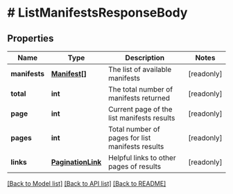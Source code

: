 # # ListManifestsResponseBody

## Properties

Name | Type | Description | Notes
------------ | ------------- | ------------- | -------------
**manifests** | [**Manifest[]**](Manifest.md) | The list of available manifests | [readonly] 
**total** | **int** | The total number of manifests returned | [readonly] 
**page** | **int** | Current page of the list manifests results | [readonly] 
**pages** | **int** | Total number of pages for list manifests results | [readonly] 
**links** | [**PaginationLink**](PaginationLink.md) | Helpful links to other pages of results | [readonly] 

[[Back to Model list]](../../README.md#documentation-for-models) [[Back to API list]](../../README.md#documentation-for-api-endpoints) [[Back to README]](../../README.md)


